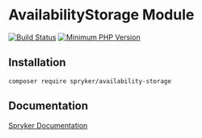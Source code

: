 # AvailabilityStorage Module
[![Build Status](https://travis-ci.org/spryker/availability-storage.svg)](https://travis-ci.org/spryker/availability-storage)
[![Minimum PHP Version](https://img.shields.io/badge/php-%3E%3D%207.3-8892BF.svg)](https://php.net/)

## Installation

```
composer require spryker/availability-storage
```

## Documentation

[Spryker Documentation](https://spryker.github.io)
